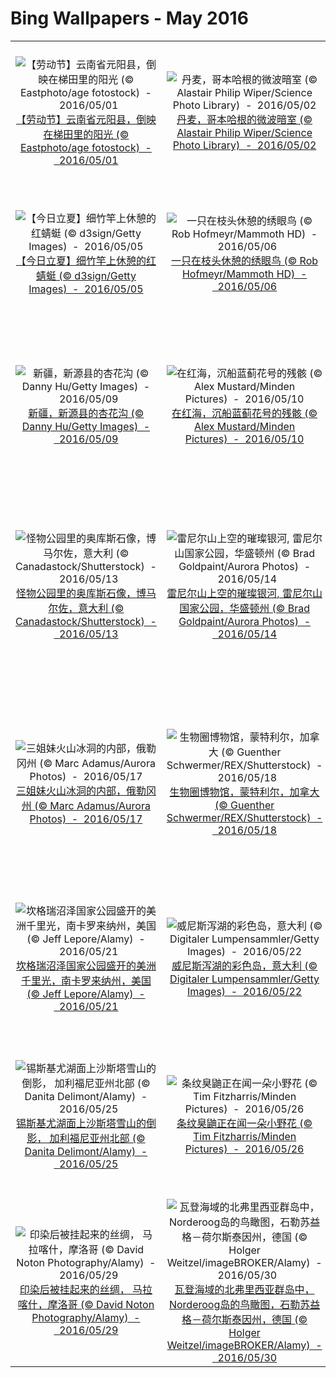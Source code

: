 # Bing Wallpapers - May 2016

| | | | |
|:-------------------------:|:-------------------------:|:-------------------------:|:-------------------------:|
| ![【劳动节】云南省元阳县，倒映在梯田里的阳光 (© Eastphoto/age fotostock)  -  2016/05/01](https://bing.ee123.net/img/cn/fhd/2016/05/01.jpg)[【劳动节】云南省元阳县，倒映在梯田里的阳光 (© Eastphoto/age fotostock)  -  2016/05/01](https://bing.ee123.net/img/cn/fhd/2016/05/01.jpg) | ![丹麦，哥本哈根的微波暗室 (© Alastair Philip Wiper/Science Photo Library)  -  2016/05/02](https://bing.ee123.net/img/cn/fhd/2016/05/02.jpg)[丹麦，哥本哈根的微波暗室 (© Alastair Philip Wiper/Science Photo Library)  -  2016/05/02](https://bing.ee123.net/img/cn/fhd/2016/05/02.jpg) | ![委内瑞拉，罗赖马山的温泉 (© Waldyr Neto/Getty Images)  -  2016/05/03](https://bing.ee123.net/img/cn/fhd/2016/05/03.jpg)[委内瑞拉，罗赖马山的温泉 (© Waldyr Neto/Getty Images)  -  2016/05/03](https://bing.ee123.net/img/cn/fhd/2016/05/03.jpg) | ![【青年节】中国吉林省，毕业生用遥控无人机拍摄的毕业照 (© Xinhua News Agency/REX/Shutterstock)  -  2016/05/04](https://bing.ee123.net/img/cn/fhd/2016/05/04.jpg)[【青年节】中国吉林省，毕业生用遥控无人机拍摄的毕业照 (© Xinhua News Agency/REX/Shutterstock)  -  2016/05/04](https://bing.ee123.net/img/cn/fhd/2016/05/04.jpg) |
| ![【今日立夏】细竹竿上休憩的红蜻蜓 (© d3sign/Getty Images)  -  2016/05/05](https://bing.ee123.net/img/cn/fhd/2016/05/05.jpg)[【今日立夏】细竹竿上休憩的红蜻蜓 (© d3sign/Getty Images)  -  2016/05/05](https://bing.ee123.net/img/cn/fhd/2016/05/05.jpg) | ![一只在枝头休憩的绣眼鸟 (© Rob Hofmeyr/Mammoth HD)  -  2016/05/06](https://bing.ee123.net/img/cn/fhd/2016/05/06.jpg)[一只在枝头休憩的绣眼鸟 (© Rob Hofmeyr/Mammoth HD)  -  2016/05/06](https://bing.ee123.net/img/cn/fhd/2016/05/06.jpg) | ![北极之门国家公园和保护区，阿拉斯加州 (© 167/Michael Melford/Corbis)  -  2016/05/07](https://bing.ee123.net/img/cn/fhd/2016/05/07.jpg)[北极之门国家公园和保护区，阿拉斯加州 (© 167/Michael Melford/Corbis)  -  2016/05/07](https://bing.ee123.net/img/cn/fhd/2016/05/07.jpg) | ![加拉帕戈斯海狮和她的宝宝，加拉帕戈斯群岛，厄瓜多尔 (© Pete Oxford/Minden Pictures)  -  2016/05/08](https://bing.ee123.net/img/cn/fhd/2016/05/08.jpg)[加拉帕戈斯海狮和她的宝宝，加拉帕戈斯群岛，厄瓜多尔 (© Pete Oxford/Minden Pictures)  -  2016/05/08](https://bing.ee123.net/img/cn/fhd/2016/05/08.jpg) |
| ![新疆，新源县的杏花沟 (© Danny Hu/Getty Images)  -  2016/05/09](https://bing.ee123.net/img/cn/fhd/2016/05/09.jpg)[新疆，新源县的杏花沟 (© Danny Hu/Getty Images)  -  2016/05/09](https://bing.ee123.net/img/cn/fhd/2016/05/09.jpg) | ![在红海，沉船蓝蓟花号的残骸 (© Alex Mustard/Minden Pictures)  -  2016/05/10](https://bing.ee123.net/img/cn/fhd/2016/05/10.jpg)[在红海，沉船蓝蓟花号的残骸 (© Alex Mustard/Minden Pictures)  -  2016/05/10](https://bing.ee123.net/img/cn/fhd/2016/05/10.jpg) | ![Dolwyddelan城堡，威尔士 (© Jim Richardson/National Geographic Creative/Alamy)  -  2016/05/11](https://bing.ee123.net/img/cn/fhd/2016/05/11.jpg)[Dolwyddelan城堡，威尔士 (© Jim Richardson/National Geographic Creative/Alamy)  -  2016/05/11](https://bing.ee123.net/img/cn/fhd/2016/05/11.jpg) | ![泰国北部盛开的薰衣草 (© Tanat Loungtip/Alamy)  -  2016/05/12](https://bing.ee123.net/img/cn/fhd/2016/05/12.jpg)[泰国北部盛开的薰衣草 (© Tanat Loungtip/Alamy)  -  2016/05/12](https://bing.ee123.net/img/cn/fhd/2016/05/12.jpg) |
| ![怪物公园里的奥库斯石像，博马尔佐，意大利 (© Canadastock/Shutterstock)  -  2016/05/13](https://bing.ee123.net/img/cn/fhd/2016/05/13.jpg)[怪物公园里的奥库斯石像，博马尔佐，意大利 (© Canadastock/Shutterstock)  -  2016/05/13](https://bing.ee123.net/img/cn/fhd/2016/05/13.jpg) | ![雷尼尔山上空的璀璨银河, 雷尼尔山国家公园，华盛顿州 (© Brad Goldpaint/Aurora Photos)  -  2016/05/14](https://bing.ee123.net/img/cn/fhd/2016/05/14.jpg)[雷尼尔山上空的璀璨银河, 雷尼尔山国家公园，华盛顿州 (© Brad Goldpaint/Aurora Photos)  -  2016/05/14](https://bing.ee123.net/img/cn/fhd/2016/05/14.jpg) | ![喀斯喀特山脉附近，落基山山脚下一对嬉闹的狐狸，蒙大拿州 (© Jason Savage/Tandem Stills + Motion)  -  2016/05/15](https://bing.ee123.net/img/cn/fhd/2016/05/15.jpg)[喀斯喀特山脉附近，落基山山脚下一对嬉闹的狐狸，蒙大拿州 (© Jason Savage/Tandem Stills + Motion)  -  2016/05/15](https://bing.ee123.net/img/cn/fhd/2016/05/15.jpg) | ![PuttyBeach，新南威尔士州，澳大利亚 (© Steve Daggar Photography/Moment/Getty Images)  -  2016/05/16](https://bing.ee123.net/img/cn/fhd/2016/05/16.jpg)[PuttyBeach，新南威尔士州，澳大利亚 (© Steve Daggar Photography/Moment/Getty Images)  -  2016/05/16](https://bing.ee123.net/img/cn/fhd/2016/05/16.jpg) |
| ![三姐妹火山冰洞的内部，俄勒冈州 (© Marc Adamus/Aurora Photos)  -  2016/05/17](https://bing.ee123.net/img/cn/fhd/2016/05/17.jpg)[三姐妹火山冰洞的内部，俄勒冈州 (© Marc Adamus/Aurora Photos)  -  2016/05/17](https://bing.ee123.net/img/cn/fhd/2016/05/17.jpg) | ![生物圈博物馆，蒙特利尔，加拿大 (© Guenther Schwermer/REX/Shutterstock)  -  2016/05/18](https://bing.ee123.net/img/cn/fhd/2016/05/18.jpg)[生物圈博物馆，蒙特利尔，加拿大 (© Guenther Schwermer/REX/Shutterstock)  -  2016/05/18](https://bing.ee123.net/img/cn/fhd/2016/05/18.jpg) | ![在De Biesbosch国家公园，土地艺术家Paul de Kort的装置艺术作品，荷兰 (© Frans Lemmens/Alamy)  -  2016/05/19](https://bing.ee123.net/img/cn/fhd/2016/05/19.jpg)[在De Biesbosch国家公园，土地艺术家Paul de Kort的装置艺术作品，荷兰 (© Frans Lemmens/Alamy)  -  2016/05/19](https://bing.ee123.net/img/cn/fhd/2016/05/19.jpg) | ![图恩湖上空的滑翔运动员，瑞士 (© Uli Wiesmeier/Getty Images)  -  2016/05/20](https://bing.ee123.net/img/cn/fhd/2016/05/20.jpg)[图恩湖上空的滑翔运动员，瑞士 (© Uli Wiesmeier/Getty Images)  -  2016/05/20](https://bing.ee123.net/img/cn/fhd/2016/05/20.jpg) |
| ![坎格瑞沼泽国家公园盛开的美洲千里光，南卡罗来纳州，美国 (© Jeff Lepore/Alamy)  -  2016/05/21](https://bing.ee123.net/img/cn/fhd/2016/05/21.jpg)[坎格瑞沼泽国家公园盛开的美洲千里光，南卡罗来纳州，美国 (© Jeff Lepore/Alamy)  -  2016/05/21](https://bing.ee123.net/img/cn/fhd/2016/05/21.jpg) | ![威尼斯泻湖的彩色岛，意大利 (© Digitaler Lumpensammler/Getty Images)  -  2016/05/22](https://bing.ee123.net/img/cn/fhd/2016/05/22.jpg)[威尼斯泻湖的彩色岛，意大利 (© Digitaler Lumpensammler/Getty Images)  -  2016/05/22](https://bing.ee123.net/img/cn/fhd/2016/05/22.jpg) | ![一只正在晒背的绿海龟 (© Sergi Garcia Fernandez/Minden Pictures)  -  2016/05/23](https://bing.ee123.net/img/cn/fhd/2016/05/23.jpg)[一只正在晒背的绿海龟 (© Sergi Garcia Fernandez/Minden Pictures)  -  2016/05/23](https://bing.ee123.net/img/cn/fhd/2016/05/23.jpg) | ![上海市陆家嘴区一个过街天桥 (© Mark Harris/Getty Images)  -  2016/05/24](https://bing.ee123.net/img/cn/fhd/2016/05/24.jpg)[上海市陆家嘴区一个过街天桥 (© Mark Harris/Getty Images)  -  2016/05/24](https://bing.ee123.net/img/cn/fhd/2016/05/24.jpg) |
| ![锡斯基尤湖面上沙斯塔雪山的倒影， 加利福尼亚州北部 (© Danita Delimont/Alamy)  -  2016/05/25](https://bing.ee123.net/img/cn/fhd/2016/05/25.jpg)[锡斯基尤湖面上沙斯塔雪山的倒影， 加利福尼亚州北部 (© Danita Delimont/Alamy)  -  2016/05/25](https://bing.ee123.net/img/cn/fhd/2016/05/25.jpg) | ![条纹臭鼬正在闻一朵小野花 (© Tim Fitzharris/Minden Pictures)  -  2016/05/26](https://bing.ee123.net/img/cn/fhd/2016/05/26.jpg)[条纹臭鼬正在闻一朵小野花 (© Tim Fitzharris/Minden Pictures)  -  2016/05/26](https://bing.ee123.net/img/cn/fhd/2016/05/26.jpg) | ![非洲大西洋海湾的纳米布沙漠 (© Robert Harding World Imagery/Offset)  -  2016/05/27](https://bing.ee123.net/img/cn/fhd/2016/05/27.jpg)[非洲大西洋海湾的纳米布沙漠 (© Robert Harding World Imagery/Offset)  -  2016/05/27](https://bing.ee123.net/img/cn/fhd/2016/05/27.jpg) | ![沙漠瞭望塔的壁画，大峡谷国家公园，亚利桑那州 (© Richard Nowitz/National Geographic Creative/Alamy)  -  2016/05/28](https://bing.ee123.net/img/cn/fhd/2016/05/28.jpg)[沙漠瞭望塔的壁画，大峡谷国家公园，亚利桑那州 (© Richard Nowitz/National Geographic Creative/Alamy)  -  2016/05/28](https://bing.ee123.net/img/cn/fhd/2016/05/28.jpg) |
| ![印染后被挂起来的丝绸， 马拉喀什，摩洛哥 (© David Noton Photography/Alamy)  -  2016/05/29](https://bing.ee123.net/img/cn/fhd/2016/05/29.jpg)[印染后被挂起来的丝绸， 马拉喀什，摩洛哥 (© David Noton Photography/Alamy)  -  2016/05/29](https://bing.ee123.net/img/cn/fhd/2016/05/29.jpg) | ![瓦登海域的北弗里西亚群岛中，Norderoog岛的鸟瞰图，石勒苏益格－荷尔斯泰因州，德国 (© Holger Weitzel/imageBROKER/Alamy)  -  2016/05/30](https://bing.ee123.net/img/cn/fhd/2016/05/30.jpg)[瓦登海域的北弗里西亚群岛中，Norderoog岛的鸟瞰图，石勒苏益格－荷尔斯泰因州，德国 (© Holger Weitzel/imageBROKER/Alamy)  -  2016/05/30](https://bing.ee123.net/img/cn/fhd/2016/05/30.jpg) | ![洛托法加的苏阿海沟，乌波卢岛，萨摩亚 (© Danita Delimont/Offset)  -  2016/05/31](https://bing.ee123.net/img/cn/fhd/2016/05/31.jpg)[洛托法加的苏阿海沟，乌波卢岛，萨摩亚 (© Danita Delimont/Offset)  -  2016/05/31](https://bing.ee123.net/img/cn/fhd/2016/05/31.jpg) |  |
